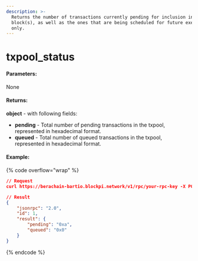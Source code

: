 ```yaml
---
description: >-
  Returns the number of transactions currently pending for inclusion in the next
  block(s), as well as the ones that are being scheduled for future execution
  only.
---
```


# txpool\_status

#### **Parameters:**

None

#### Returns:

**object** - with following fields:

* **pending** - Total number of pending transactions in the txpool, represented in hexadecimal format.
* **queued** - Total number of queued transactions in the txpool, represented in hexadecimal format.

#### Example:

{% code overflow="wrap" %}
```json
// Request
curl https://berachain-bartio.blockpi.network/v1/rpc/your-rpc-key -X POST -H "Content-Type: application/json" --data '{"jsonrpc":"2.0","method":"txpool_status","params":[],"id":1}'

// Result
{
    "jsonrpc": "2.0",
    "id": 1,
    "result": {
        "pending": "0xa",
        "queued": "0x0"
    }
}
```
{% endcode %}
